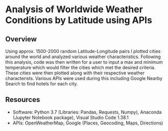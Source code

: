 # Analysis of Worldwide Weather Conditions by Latitude using APIs

## Overview

Using approx. 1500-2000 random Latitude-Longitude pairs I plotted cities around the world and analyzed various weather characteristics. Following this analysis, code was then written for a user to input a max and minimum temperature which would filter the cities which met the desired criteria. These cities were then plotted along with their respective weather characterists. Various APIs were used during this including Google Nearby Search to find hotels for each city. 

## Resources

- Software: Python 3.7 (Libraries: Pandas, Requests, Numpy), Anaconda (Jupyter Notebook package), Visual Studio Code 1.38.1
- APIs: OpenWeatherMap, Google (Places, Geocoding, Maps, Directions)